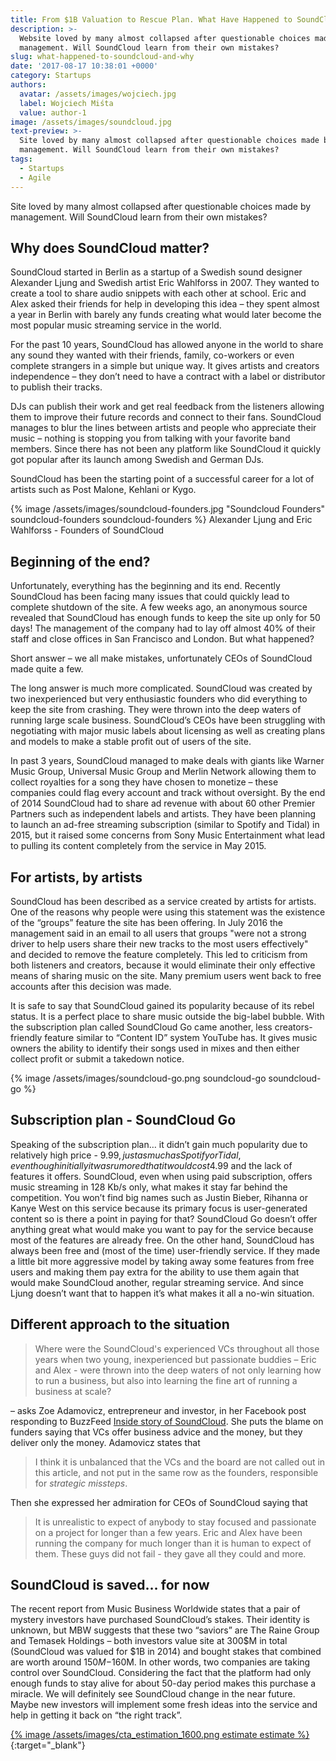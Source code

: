 ```yaml
---
title: From $1B Valuation to Rescue Plan. What Have Happened to SoundCloud and Why?
description: >-
  Website loved by many almost collapsed after questionable choices made by its
  management. Will SoundCloud learn from their own mistakes?
slug: what-happened-to-soundcloud-and-why
date: '2017-08-17 10:38:01 +0000'
category: Startups
authors:
  avatar: /assets/images/wojciech.jpg
  label: Wojciech Miśta
  value: author-1
image: /assets/images/soundcloud.jpg
text-preview: >-
  Site loved by many almost collapsed after questionable choices made by
  management. Will SoundCloud learn from their own mistakes?
tags:
  - Startups
  - Agile
---
```

Site loved by many almost collapsed after questionable choices made by management. Will SoundCloud learn from their own mistakes?

## Why does SoundCloud matter?

SoundCloud started in Berlin as a startup of a Swedish sound designer Alexander Ljung and Swedish artist Eric Wahlforss in 2007. They wanted to create a tool to share audio snippets with each other at school. Eric and Alex asked their friends for help in developing this idea – they spent almost a year in Berlin with barely any funds creating what would later become the most popular music streaming service in the world.

For the past 10 years, SoundCloud has allowed anyone in the world to share any sound they wanted with their friends, family, co-workers or even complete strangers in a simple but unique way. It gives artists and creators independence – they don’t need to have a contract with a label or distributor to publish their tracks.

DJs can publish their work and get real feedback from the listeners allowing them to improve their future records and connect to their fans. SoundCloud manages to blur the lines between artists and people who appreciate their music – nothing is stopping you from talking with your favorite band members. Since there has not been any platform like SoundCloud it quickly got popular after its launch among Swedish and German DJs.

SoundCloud has been the starting point of a successful career for a lot of artists such as Post Malone, Kehlani or Kygo.

{% image /assets/images/soundcloud-founders.jpg "Soundcloud Founders" soundcloud-founders soundcloud-founders %}
Alexander Ljung and Eric Wahlforss - Founders of SoundCloud

## Beginning of the end?

Unfortunately, everything has the beginning and its end. Recently SoundCloud has been facing many issues that could quickly lead to complete shutdown of the site. A few weeks ago, an anonymous source revealed that SoundCloud has enough funds to keep the site up only for 50 days! The management of the company had to lay off almost 40% of their staff and close offices in San Francisco and London. But what happened?

Short answer – we all make mistakes, unfortunately CEOs of SoundCloud made quite a few.

The long answer is much more complicated. SoundCloud was created by two inexperienced but very enthusiastic founders who did everything to keep the site from crashing. They were thrown into the deep waters of running large scale business. SoundCloud’s CEOs have been struggling with negotiating with major music labels about licensing as well as creating plans and models to make a stable profit out of users of the site.

In past 3 years, SoundCloud managed to make deals with giants like Warner Music Group, Universal Music Group and Merlin Network allowing them to collect royalties for a song they have chosen to monetize – these companies could flag every account and track without oversight. By the end of 2014 SoundCloud had to share ad revenue with about 60 other Premier Partners such as independent labels and artists. They have been planning to launch an ad-free streaming subscription (similar to Spotify and Tidal) in 2015, but it raised some concerns from Sony Music Entertainment what lead to pulling its content completely from the service in May 2015.

## For artists, by artists

SoundCloud has been described as a service created by artists for artists. One of the reasons why people were using this statement was the existence of the “groups” feature the site has been offering. In July 2016 the management said in an email to all users that groups "were not a strong driver to help users share their new tracks to the most users effectively" and decided to remove the feature completely. This led to criticism from both listeners and creators, because it would eliminate their only effective means of sharing music on the site. Many premium users went back to free accounts after this decision was made.

It is safe to say that SoundCloud gained its popularity because of its rebel status. It is a perfect place to share music outside the big-label bubble. With the subscription plan called SoundCloud Go came another, less creators-friendly feature similar to “Content ID” system YouTube has. It gives music owners the ability to identify their songs used in mixes and then either collect profit or submit a takedown notice.

{% image /assets/images/soundcloud-go.png soundcloud-go soundcloud-go %}

## Subscription plan - SoundCloud Go

Speaking of the subscription plan… it didn’t gain much popularity due to relatively high price  - 9.99$, just as much as Spotify or Tidal, even though initially it was rumored that it would cost 4.99$ and the lack of features it offers. SoundCloud, even when using paid subscription, offers music streaming in 128 Kb/s only, what makes it stay far behind the competition. You won’t find big names such as Justin Bieber, Rihanna or Kanye West on this service because its primary focus is user-generated content so is there a point in paying for that? SoundCloud Go doesn’t offer anything great what would make you want to pay for the service because most of the features are already free. On the other hand, SoundCloud has always been free and (most of the time) user-friendly service. If they made a little bit more aggressive model by taking away some features from free users and making them pay extra for the ability to use them again that would make SoundCloud another, regular streaming service. And since Ljung doesn’t want that to happen it’s what makes it all a no-win situation.

## Different approach to the situation

> Where were the SoundCloud's experienced VCs throughout all those years when two young, inexperienced but passionate buddies – Eric and Alex - were thrown into the deep waters of not only learning how to run a business, but also into learning the fine art of running a business at scale?

– asks Zoe Adamovicz, entrepreneur and investor, in her Facebook post responding to BuzzFeed [Inside story of SoundCloud](https://www.buzzfeed.com/ryanmac/inside-the-storm-at-soundcloud?utm_term=.bslJ0NV3z#.rtK9LkRMq). She puts the blame on funders saying that VCs offer business advice and the money, but they deliver only the money. Adamovicz states that

>I think it is unbalanced that the VCs and the board are not called out in this article, and not put in the same row as the founders, responsible for *strategic missteps*.

Then she expressed her admiration for CEOs of SoundCloud saying that

> It is unrealistic to expect of anybody to stay focused and passionate on a project for longer than a few years. Eric and Alex have been running the company for much longer than it is human to expect of them. These guys did not fail - they gave all they could and more.

## SoundCloud is saved… for now

The recent report from Music Business Worldwide states that a pair of mystery investors have purchased SoundCloud’s stakes. Their identity is unknown, but MBW suggests that these two “saviors” are The Raine Group and Temasek Holdings – both investors value site at 300$M in total (SoundCloud was valued for $1B in 2014) and bought stakes that combined are worth around $150M-$160M. In other words, two companies are taking control over SoundCloud. Considering the fact that the platform had only enough funds to stay alive for about 50-day period makes this purchase a miracle. We will definitely see SoundCloud change in the near future. Maybe new investors will implement some fresh ideas into the service and help in getting it back on “the right track”.

[{% image /assets/images/cta_estimation_1600.png estimate estimate %}](https://naturaily.com/get-an-estimate){:target="_blank"}
